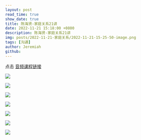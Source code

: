 ```yaml
---
layout: post
read_time: true
show_date: true
title: 陈海贤-家庭关系21讲
date: 2022-11-21 15:18:00 +0800
description: 陈海贤-家庭关系21讲
img: posts/2022-11-21-家庭关系/2022-11-21-15-25-50-image.png
tags: [沟通]
author: Jeremiah
github: 
---
```


点击 [音频课程链接](https://pan.baidu.com/s/1Ec21THjT19z-NTa1wapKqA?pwd=rddi)



![](../assets/img/posts/2022-11-21-家庭关系/2022-11-21-15-28-33-8546201-a40ecc0f3de6ac8c.webp)

![](../assets/img/posts/2022-11-21-家庭关系/2022-11-21-15-30-53-8546201-f700e4aa47ac2fdf.webp)

![](../assets/img/posts/2022-11-21-家庭关系/2022-11-21-15-29-15-8546201-b3fcbe999b0c559c.webp)

![](../assets/img/posts/2022-11-21-家庭关系/2022-11-21-15-29-01-8546201-4191d7cb6c2bafa5.webp)

![](../assets/img/posts/2022-11-21-家庭关系/2022-11-21-15-31-12-8546201-fd1ee185a14ff936.webp)

![](../assets/img/posts/2022-11-21-家庭关系/2022-11-21-15-30-39-8546201-d202d6b36d98d2be.webp)

![](../assets/img/posts/2022-11-21-家庭关系/2022-11-21-15-30-27-8546201-cf0a0927ad54df0a.webp)
